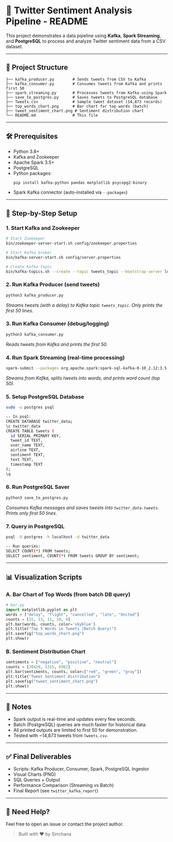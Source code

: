 # 📄 Twitter Sentiment Analysis Pipeline - README

This project demonstrates a data pipeline using **Kafka**, **Spark Streaming**, and **PostgreSQL** to process and analyze Twitter sentiment data from a CSV dataset.

---

## 📁 Project Structure

```
├── kafka_producer.py        # Sends tweets from CSV to Kafka
├── kafka_consumer.py        # Consumes tweets from Kafka and prints first 50
├── spark_streaming.py       # Processes tweets from Kafka using Spark
├── save_to_postgres.py      # Saves tweets to PostgreSQL database
├── Tweets.csv               # Sample tweet dataset (14,873 records)
├── top_words_chart.png      # Bar chart for top words (batch)
├── tweet_sentiment_chart.png # Sentiment distribution chart
└── README.md                # This file
```

---

## 🛠️ Prerequisites
- Python 3.8+
- Kafka and Zookeeper
- Apache Spark 3.5+
- PostgreSQL
- Python packages:
  ```bash
  pip install kafka-python pandas matplotlib psycopg2-binary
  ```
- Spark Kafka connector (auto-installed via `--packages`)

---

## 🚀 Step-by-Step Setup

### 1. Start Kafka and Zookeeper
```bash
# Start Zookeeper
bin/zookeeper-server-start.sh config/zookeeper.properties

# Start Kafka broker
bin/kafka-server-start.sh config/server.properties

# Create Kafka topic
bin/kafka-topics.sh --create --topic tweets_topic --bootstrap-server localhost:9092 --partitions 1 --replication-factor 1
```

### 2. Run Kafka Producer (send tweets)
```bash
python3 kafka_producer.py
```
*Streams tweets (with a delay) to Kafka topic `tweets_topic`. Only prints the first 50 lines.*

### 3. Run Kafka Consumer (debug/logging)
```bash
python3 kafka_consumer.py
```
*Reads tweets from Kafka and prints the first 50.*

### 4. Run Spark Streaming (real-time processing)
```bash
spark-submit --packages org.apache.spark:spark-sql-kafka-0-10_2.12:3.5.0 spark_streaming.py
```
*Streams from Kafka, splits tweets into words, and prints word count (top 50).*  


### 5. Setup PostgreSQL Database
```bash
sudo -u postgres psql

-- In psql:
CREATE DATABASE twitter_data;
\c twitter_data
CREATE TABLE tweets (
  id SERIAL PRIMARY KEY,
  tweet_id TEXT,
  user_name TEXT,
  airline TEXT,
  sentiment TEXT,
  text TEXT,
  timestamp TEXT
);
\q
```

### 6. Run PostgreSQL Saver
```bash
python3 save_to_postgres.py
```
*Consumes Kafka messages and saves tweets into `twitter_data.tweets`. Prints only first 50 lines.*

### 7. Query in PostgreSQL
```bash
psql -U postgres -h localhost -d twitter_data

-- Run queries:
SELECT COUNT(*) FROM tweets;
SELECT sentiment, COUNT(*) FROM tweets GROUP BY sentiment;
```

---

## 📊 Visualization Scripts
### A. Bar Chart of Top Words (from batch DB query)
```python
# bar.py
import matplotlib.pyplot as plt
words = ["delay", "flight", "cancelled", "late", "United"]
counts = [15, 13, 11, 10, 9]
plt.bar(words, counts, color='skyblue')
plt.title("Top 5 Words in Tweets (Batch Query)")
plt.savefig("top_words_chart.png")
plt.show()
```

### B. Sentiment Distribution Chart
```python
sentiments = ["negative", "positive", "neutral"]
counts = [20428, 5315, 6962]
plt.bar(sentiments, counts, color=["red", "green", "gray"])
plt.title("Tweet Sentiment Distribution")
plt.savefig("tweet_sentiment_chart.png")
plt.show()
```

---

## 📌 Notes
- Spark output is real-time and updates every few seconds.
- Batch (PostgreSQL) queries are much faster for historical data.
- All printed outputs are limited to first 50 for demonstration.
- Tested with ~14,873 tweets from `Tweets.csv`.

---

## ✅ Final Deliverables
- Scripts: Kafka Producer, Consumer, Spark, PostgreSQL Ingestor
- Visual Charts (PNG)
- SQL Queries + Output
- Performance Comparison (Streaming vs Batch)
- Final Report (see `twitter_kafka_report`)

---

## 🙋 Need Help?
Feel free to open an issue or contact the project author.

> Built with ❤️ by Sinchana

